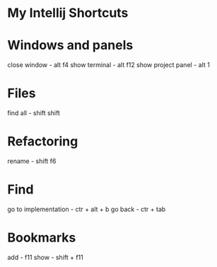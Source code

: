 # My Intellij Shortcuts

# Windows and panels
close window - alt f4
show terminal - alt f12
show project panel - alt 1

# Files
find all - shift shift

# Refactoring
rename - shift f6

# Find
go to implementation - ctr + alt + b
go back - ctr + tab

# Bookmarks
add - f11
show - shift + f11

